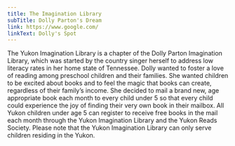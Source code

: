 ```yaml
---
title: The Imagination Library
subTitle: Dolly Parton's Dream
link: https://www.google.com/
linkText: Dolly's Spot
---
```

 The Yukon Imagination Library is a chapter of the Dolly Parton Imagination Library, which was started by the country singer herself to address low literacy rates in her home state of Tennessee. Dolly wanted to foster a love of reading among preschool children and their families. She wanted children to be excited about books and to feel the magic that books can create, regardless of their family’s income. She decided to mail a brand new, age appropriate book each month to every child under 5 so that every child could experience the joy of finding their very own book in their mailbox. All Yukon children under age 5 can register to receive free books in the mail each month through the Yukon Imagination Library and the Yukon Reads Society. Please note that the Yukon Imagination Library can only serve children residing in the Yukon.